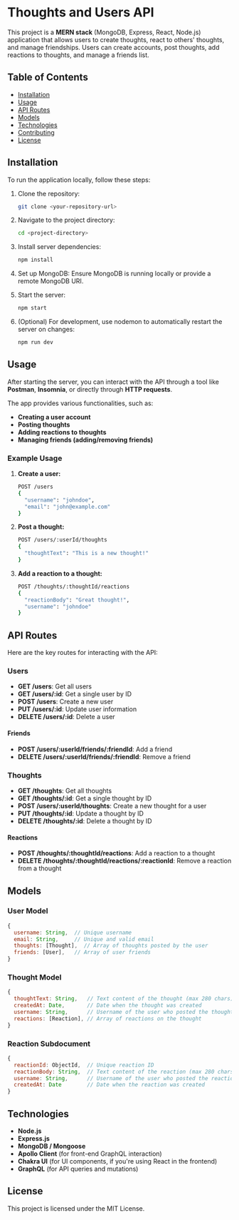 # Thoughts and Users API

This project is a **MERN stack** (MongoDB, Express, React, Node.js) application that allows users to create thoughts, react to others' thoughts, and manage friendships. Users can create accounts, post thoughts, add reactions to thoughts, and manage a friends list.

## Table of Contents

- [Installation](#installation)
- [Usage](#usage)
- [API Routes](#api-routes)
- [Models](#models)
- [Technologies](#technologies)
- [Contributing](#contributing)
- [License](#license)

## Installation

To run the application locally, follow these steps:

1. Clone the repository:
   ```bash
   git clone <your-repository-url>
   ```

2. Navigate to the project directory:
   ```bash
   cd <project-directory>
   ```

3. Install server dependencies:
   ```bash
   npm install
   ```

4. Set up MongoDB:
   Ensure MongoDB is running locally or provide a remote MongoDB URI.

5. Start the server:
   ```bash
   npm start
   ```

6. (Optional) For development, use nodemon to automatically restart the server on changes:
   ```bash
   npm run dev
   ```

## Usage

After starting the server, you can interact with the API through a tool like **Postman**, **Insomnia**, or directly through **HTTP requests**.

The app provides various functionalities, such as:

- **Creating a user account**
- **Posting thoughts**
- **Adding reactions to thoughts**
- **Managing friends (adding/removing friends)**

### Example Usage

1. **Create a user:**
   ```bash
   POST /users
   {
     "username": "johndoe",
     "email": "john@example.com"
   }
   ```

2. **Post a thought:**
   ```bash
   POST /users/:userId/thoughts
   {
     "thoughtText": "This is a new thought!"
   }
   ```

3. **Add a reaction to a thought:**
   ```bash
   POST /thoughts/:thoughtId/reactions
   {
     "reactionBody": "Great thought!",
     "username": "johndoe"
   }
   ```

## API Routes

Here are the key routes for interacting with the API:

### Users

- **GET /users**: Get all users
- **GET /users/:id**: Get a single user by ID
- **POST /users**: Create a new user
- **PUT /users/:id**: Update user information
- **DELETE /users/:id**: Delete a user

#### Friends

- **POST /users/:userId/friends/:friendId**: Add a friend
- **DELETE /users/:userId/friends/:friendId**: Remove a friend

### Thoughts

- **GET /thoughts**: Get all thoughts
- **GET /thoughts/:id**: Get a single thought by ID
- **POST /users/:userId/thoughts**: Create a new thought for a user
- **PUT /thoughts/:id**: Update a thought by ID
- **DELETE /thoughts/:id**: Delete a thought by ID

#### Reactions

- **POST /thoughts/:thoughtId/reactions**: Add a reaction to a thought
- **DELETE /thoughts/:thoughtId/reactions/:reactionId**: Remove a reaction from a thought

## Models

### User Model

```js
{
  username: String,  // Unique username
  email: String,     // Unique and valid email
  thoughts: [Thought],  // Array of thoughts posted by the user
  friends: [User],   // Array of user friends
}
```

### Thought Model

```js
{
  thoughtText: String,   // Text content of the thought (max 280 chars)
  createdAt: Date,       // Date when the thought was created
  username: String,      // Username of the user who posted the thought
  reactions: [Reaction], // Array of reactions on the thought
}
```

### Reaction Subdocument

```js
{
  reactionId: ObjectId,  // Unique reaction ID
  reactionBody: String,  // Text content of the reaction (max 280 chars)
  username: String,      // Username of the user who posted the reaction
  createdAt: Date        // Date when the reaction was created
}
```

## Technologies

- **Node.js**
- **Express.js**
- **MongoDB / Mongoose**
- **Apollo Client** (for front-end GraphQL interaction)
- **Chakra UI** (for UI components, if you're using React in the frontend)
- **GraphQL** (for API queries and mutations)



## License

This project is licensed under the MIT License.
